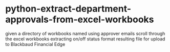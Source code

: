 # python-extract-department-approvals-from-excel-workbooks
given a directory of workbooks named using approver emails scroll through the excel workbooks extracting on/off status format resulting file for upload to Blackbaud Financial Edge
